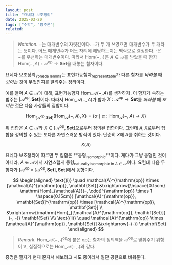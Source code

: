 ```yaml
---
layout: post
title: "요네다 보조정리"
date: 2025-03-20
tags: ["수학", "범주론"]
related:
---
```


> _Notation._ $-$는 매개변수의 자릿값이다. $-$가 두 개 쓰였으면 매개변수가 두 개라는 뜻이다. 어느 매개변수가 어느 자리에 해당하는지는 맥락으로 결정한다. $\cdot$은 $-$를 우선하는 매개변수이다. 따라서 $\mathrm{Hom}(-, \cdot)$은 $A \in \mathcal{A}$를 받았을 때 함자 $\mathrm{Hom}(-, A): \mathcal{A}^{\mathrm{op}} \to \mathbf{Set}$을 내놓는 함자이다.

요네다 보조정리<sub>Yoneda lemma</sub>는 표현가능함자<sub>representable</sub>가 다른 함자를 _바라볼_ 때 _보이는_ 것이 무엇인지를 알려주는 정리이다.

예를 들어 $A \in \mathcal{A}$에 대해, 표현가능함자 $\mathrm{Hom}\_{\mathcal{A}}(-, A)$를 생각하자. 이 함자가 속하는 범주는 $[\mathcal{A}^{\mathrm{op}}, \mathbf{Set}]$이다. 따라서 $\mathrm{Hom}\_{\mathcal{A}}(-, A)$가 함자 $X : \mathcal{A}^{\mathrm{op}} \to \mathbf{Set}$를 _바라볼_ 때 _보이는_ 것은 다음 사상들의 집합이다.

$$
\mathrm{Hom}_{[\mathcal{A}^{\mathrm{op}}, \mathbf{Set}]}(\mathrm{Hom}_{\mathcal{A}}(-, A), X) = \{ \alpha \mid \alpha: \mathrm{Hom}_{\mathcal{A}}(-, A) \to X\}
$$

위 집합은 $A \in \mathcal{A}$와 $X \in [\mathcal{A}^{\mathrm{op}}, \mathbf{Set}]$으로부터 정의된 집합이다. 그런데 $A, X$로부터 집합을 정의할 수 있는 또다른 자연스러운 방식이 있다. 단순히 $X$에 $A$를 취하는 것이다.

$$
X(A)
$$

요네다 보조정리에 따르면 두 집합은 **동형<sub>isomorphic</sub>**이다. 게다가 그냥 동형인 것이 아니라, $A \in \mathcal{A}$에서 자연스럽게 동형<sub>naturally isomorphic in $A \in \mathcal{A}$</sub>이다. 요컨대 다음 두 함자가 $[\mathcal{A}^{\mathrm{op}} \times [\mathcal{A}^{\mathrm{op}}, \mathbf{Set}], \mathbf{Set}]$에서 동형이다.

$$
\begin{aligned}
\text{(i)} \quad \mathcal{A}^{\mathrm{op}} \times [\mathcal{A}^{\mathrm{op}}, \mathbf{Set}]
&\xrightarrow{\hspace{0.15cm} \mathrm{Hom}_{\mathcal{A}}(-, \cdot)^{\mathrm{op}} \times 1 \hspace{0.15cm}} [\mathcal{A}^{\mathrm{op}}, \mathbf{Set}]^{\mathrm{op}} \times [\mathcal{A}^{\mathrm{op}}, \mathbf{Set}] \\
&\xrightarrow{\mathrm{Hom}_{[\mathcal{A}^{\mathrm{op}}, \mathbf{Set}]}(-, -)} \mathbf{Set} \\\\
\text{(ii)} \quad \mathcal{A}^{\mathrm{op}} \times [\mathcal{A}^{\mathrm{op}}, \mathbf{Set}]
&\xrightarrow{-(-)} \mathbf{Set}
\end{aligned}
$$

> _Remark._ $\mathrm{Hom}\_{\mathcal{A}}(-, \cdot)^{\mathrm{op}}$에 붙은 $\mathrm{op}$는 함자의 정의역을 $\mathcal{A}^\mathrm{op}$로 맞춰주기 위함이고, 실질적으로는 $\mathrm{Hom}\_{\mathcal{A}}(-, \cdot)$와 같다.

증명은 필자가 현재 혼자서 해보려고 시도 중이라서 일단 공란으로 비워둔다.
